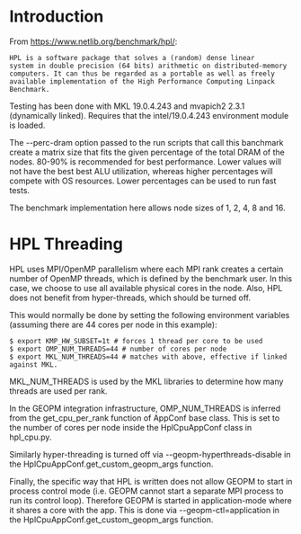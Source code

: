 # Introduction

From https://www.netlib.org/benchmark/hpl/:

	HPL is a software package that solves a (random) dense linear
	system in double precision (64 bits) arithmetic on distributed-memory
	computers. It can thus be regarded as a portable as well as freely
	available implementation of the High Performance Computing Linpack Benchmark.

Testing has been done with MKL 19.0.4.243 and mvapich2 2.3.1 (dynamically linked).
Requires that the intel/19.0.4.243 environment module is loaded.

The --perc-dram option passed to the run scripts that call this banchmark
create a matrix size that fits the given percentage of the total DRAM of the nodes.
80-90% is recommended for best performance. Lower values will not have the best
best ALU utilization, whereas higher percentages will compete with OS resources.
Lower percentages can be used to run fast tests.

The benchmark implementation here allows node sizes of 1, 2, 4, 8 and 16.

# HPL Threading

HPL uses MPI/OpenMP parallelism where each MPI rank creates a certain number
of OpenMP threads, which is defined by the benchmark user. In this case,
we choose to use all available physical cores in the node. Also, HPL does not
benefit from hyper-threads, which should be turned off.

This would normally be done by setting the following environment variables
(assuming there are 44 cores per node in this example):

    $ export KMP_HW_SUBSET=1t # forces 1 thread per core to be used
    $ export OMP_NUM_THREADS=44 # number of cores per node
    $ export MKL_NUM_THREADS=44 # matches with above, effective if linked against MKL.

MKL_NUM_THREADS is used by the MKL libraries to determine how many threads
are used per rank.

In the GEOPM integration infrastructure, OMP_NUM_THREADS is inferred from
the get_cpu_per_rank function of AppConf base class. This is set to the number of
cores per node inside the HplCpuAppConf class in hpl_cpu.py.

Similarly hyper-threading is turned off via --geopm-hyperthreads-disable in the 
HplCpuAppConf.get_custom_geopm_args function.

Finally, the specific way that HPL is written does not allow GEOPM to start in
process control mode (i.e. GEOPM cannot start a separate MPI process to
run its control loop). Therefore GEOPM is started in application-mode where it
shares a core with the app. This is done via --geopm-ctl=application in the
HplCpuAppConf.get_custom_geopm_args function.